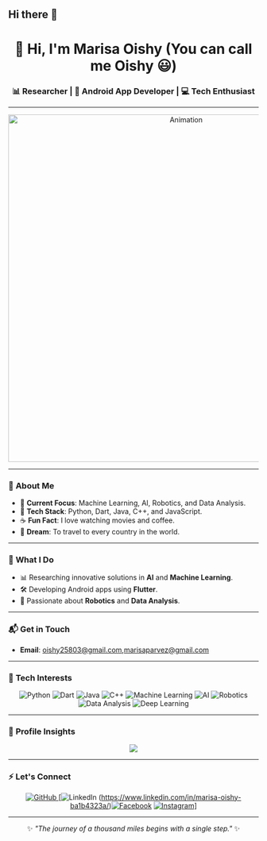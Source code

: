 ## Hi there 👋
<div align="center">

# 👋 Hi, I'm Marisa Oishy (You can call me Oishy 😃)  
### 📊 Researcher | 🌱 Android App Developer | 💻 Tech Enthusiast

---

[<img src="neural.gif" alt="Animation" width="700px" height="auto">](https://media.licdn.com/dms/image/v2/D5603AQEnZP9ypc4qgQ/profile-displayphoto-shrink_200_200/B56ZOmV6OGGkAY-/0/1733662583062?e=1739404800&v=beta&t=tMAs11oZxd5wKBO12cEh2VdOy5f-ltICPbA92eFa-w4)

</div>

---

### 👀 **About Me**
- 🔭 **Current Focus**: Machine Learning, AI, Robotics, and Data Analysis.  
- 🌟 **Tech Stack**: Python, Dart, Java, C++, and JavaScript.  
- ☕ **Fun Fact**: I love watching movies and coffee.  
- 🎯 **Dream**: To travel to every country in the world.  

---

### 🌱 **What I Do**
- 📊 Researching innovative solutions in **AI** and **Machine Learning**.  
- 🛠️ Developing Android apps using **Flutter**.  
- 🤖 Passionate about **Robotics** and **Data Analysis**.  

---

### 📬 **Get in Touch**
- **Email**: oishy25803@gmail.com,marisaparvez@gmail.com  


---

### 🧠 **Tech Interests**

<div align="center">

![Python](https://img.shields.io/badge/-Python-3776AB?logo=python&logoColor=white&style=for-the-badge)
![Dart](https://img.shields.io/badge/-Dart-0175C2?logo=dart&logoColor=white&style=for-the-badge)
![Java](https://img.shields.io/badge/-Java-007396?logo=java&logoColor=white&style=for-the-badge)
![C++](https://img.shields.io/badge/-C++-00599C?logo=cplusplus&logoColor=white&style=for-the-badge)
![Machine Learning](https://img.shields.io/badge/-Machine%20Learning-FF6F00?logo=deeplearning-dot-ai&logoColor=white&style=for-the-badge)
![AI](https://img.shields.io/badge/-Artificial%20Intelligence-4B0082?logo=openai&logoColor=white&style=for-the-badge)
![Robotics](https://img.shields.io/badge/-Robotics-FF4500?logo=robotframework&logoColor=white&style=for-the-badge)
![Data Analysis](https://img.shields.io/badge/-Data%20Analysis-1E90FF?logo=tableau&logoColor=white&style=for-the-badge)
![Deep Learning](https://img.shields.io/badge/-Deep%20Learning-8A2BE2?logo=deeplearning-dot-ai&logoColor=white&style=for-the-badge)

</div>

---

### 🌟 **Profile Insights**
<div align="center">
  
[![](https://visitcount.itsvg.in/api?id=smri29&label=Profile%20Views&color=8&icon=0&pretty=true)](https://visitcount.itsvg.in)

</div>

---

### ⚡ **Let's Connect**
<div align="center">

[![GitHub](https://img.shields.io/badge/-GitHub-181717?logo=github&logoColor=white&style=for-the-badge)
](https://github.com/MarisaOishy)[![LinkedIn](https://img.shields.io/badge/-LinkedIn-0077B5?logo=linkedin&logoColor=white&style=for-the-badge)
(https://www.linkedin.com/in/marisa-oishy-ba1b4323a/)[![Facebook](https://img.shields.io/badge/-Facebook-1877F2?logo=facebook&logoColor=white&style=for-the-badge)](https://www.facebook.com/marisa.oishy)
[![Instagram](https://img.shields.io/badge/-Instagram-E4405F?logo=instagram&logoColor=white&style=for-the-badge)](https://www.instagram.com/smr_i29/)]

</div>

---

<div align="center">

✨ *"The journey of a thousand miles begins with a single step."* ✨

</div>


<!---
MarisaOishy/MarisaOishy is a ✨ special ✨ repository because its `README.md` (this file) appears on your GitHub profile.
You can click the Preview link to take a look at your changes.
--->



